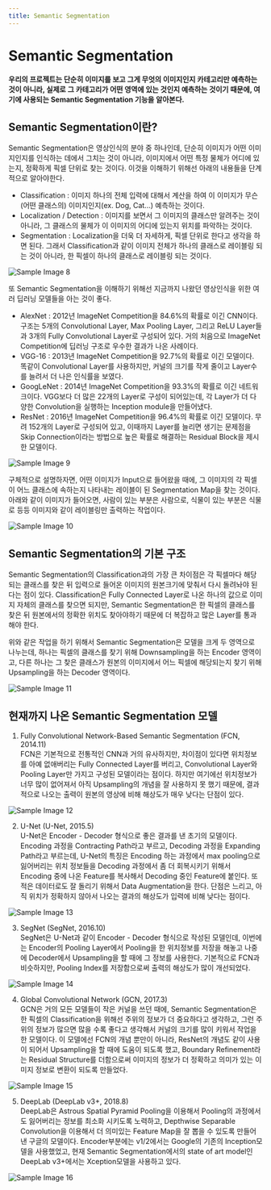```yaml
---
title: Semantic Segmentation
---
```


# Semantic Segmentation
**우리의 프로젝트는 단순히 이미지를 보고 그게 무엇의 이미지인지 카테고리만 예측하는 것이 아니라, 실제로 그 카테고리가 어떤 영역에 있는 것인지 예측하는 것이기 때문에, 여기에 사용되는 Semantic Segmentation 기능을 알아본다.**  
  
## Semantic Segmentation이란?
Semantic Segmentation은 영상인식의 분야 중 하나인데, 단순히 이미지가 어떤 이미지인지를 인식하는 데에서 그치는 것이 아니라, 이미지에서 어떤 특정 물체가 어디에 있는지, 정확하게 픽셀 단위로 찾는 것이다. 이것을 이해하기 위해선 아래의 내용들을 단계적으로 알아야한다.  
  
* Classification : 이미지 하나의 전체 입력에 대해서 계산을 하여 이 이미지가 무슨(어떤 클래스의) 이미지인지(ex. Dog, Cat...) 예측하는 것이다.
* Localization / Detection : 이미지를 보면서 그 이미지의 클래스만 알려주는 것이 아니라, 그 클래스의 물체가 이 이미지의 어디에 있는지 위치를 파악하는 것이다.
* Segmentation : Localization을 더욱 더 자세하게, 픽셀 단위로 한다고 생각을 하면 된다. 그래서 Classification과 같이 이미지 전체가 하나의 클래스로 레이블링 되는 것이 아니라, 한 픽셀이 하나의 클래스로 레이블링 되는 것이다.
  
![Sample Image 8](/images/sample8.png)
  
또 Semantic Segmentation을 이해하기 위해선 지금까지 나왔던 영상인식을 위한 여러 딥러닝 모델들을 아는 것이 좋다.  
  
* AlexNet : 2012년 ImageNet Competition을 84.6%의 확률로 이긴 CNN이다. 구조는 5개의 Convolutional Layer, Max Pooling Layer, 그리고 ReLU Layer들과 3개의 Fully Convolutional Layer로 구성되어 있다. 거의 처음으로 ImageNet Competition에 딥러닝 구조로 우수한 결과가 나온 사례이다.
* VGG-16 : 2013년 ImageNet Competition을 92.7%의 확률로 이긴 모델이다. 똑같이 Convolutional Layer를 사용하지만, 커널의 크기를 작게 줄이고 Layer수를 늘려서 더 나은 인식률을 보였다.
* GoogLeNet : 2014년 ImageNet Competition을 93.3%의 확률로 이긴 네트워크이다. VGG보다 더 많은 22개의 Layer로 구성이 되어있는데, 각 Layer가 더 다양한 Convolution을 실행하는 Inception module을 만들어냈다.
* ResNet : 2016년 ImageNet Competition을 96.4%의 확률로 이긴 모델이다. 무려 152개의 Layer로 구성되어 있고, 이때까지 Layer를 늘리면 생기는 문제점을 Skip Connection이라는 방법으로 높은 확률로 해결하는 Residual Block을 제시한 모델이다.
  
![Sample Image 9](/images/sample9.png)
  
구체적으로 설명하자면, 어떤 이미지가 Input으로 들어왔을 때에, 그 이미지의 각 픽셀이 어느 클래스에 속하는지 나타내는 레이블이 된 Segmentation Map을 찾는 것이다. 아래와 같이 이미지가 들어오면, 사람이 있는 부분은 사람으로, 식물이 있는 부분은 식물로 등등 이미지와 같이 레이블링만 출력하는 작업이다.  
  
![Sample Image 10](/images/sample10.png)
  
## Semantic Segmentation의 기본 구조
Semantic Segmentation의 Classification과의 가장 큰 차이점은 각 픽셀마다 해당되는 클래스를 찾은 뒤 입력으로 들어온 이미지의 원본크기에 맞춰서 다시 돌려놔야 된다는 점이 있다. Classification은 Fully Connected Layer로 나온 하나의 값으로 이미지 자체의 클래스를 찾으면 되지만, Semantic Segmentation은 한 픽셀의 클래스를 찾은 뒤 원본에서의 정확한 위치도 찾아야하기 때문에 더 복잡하고 많은 Layer를 통과해야 한다.  
  
위와 같은 작업을 하기 위해서 Semantic Segmentation은 모델을 크게 두 영역으로 나누는데, 하나는 픽셀의 클래스를 찾기 위해 Downsampling을 하는 Encoder 영역이고, 다른 하나는 그 찾은 클래스가 원본의 이미지에서 어느 픽셀에 해당되는지 찾기 위해 Upsampling을 하는 Decoder 영역이다.  
  
![Sample Image 11](/images/sample11.png)
  
## 현재까지 나온 Semantic Segmentation 모델
1. Fully Convolutional Network-Based Semantic Segmentation (FCN, 2014.11)  
FCN은 기본적으로 전통적인 CNN과 거의 유사하지만, 차이점이 있다면 위치정보를 아예 없애버리는 Fully Connected Layer를 버리고, Convolutional Layer와 Pooling Layer만 가지고 구성된 모델이라는 점이다. 하지만 여기에선 위치정보가 너무 많이 없어져서 아직 Upsampling의 개념을 잘 사용하지 못 했기 때문에, 결과적으로 나오는 출력이 원본의 영상에 비해 해상도가 매우 낮다는 단점이 있다.  
  
![Sample Image 12](/images/sample12.png)
  
2. U-Net (U-Net, 2015.5)  
U-Net은 Encoder - Decoder 형식으로 좋은 결과를 낸 초기의 모델이다. Encoding 과정을 Contracting Path라고 부르고, Decoding 과정을 Expanding Path라고 부르는데, U-Net의 특징은 Encoding 하는 과정에서 max pooling으로 잃어버리는 위치 정보들을 Decoding 과정에서 좀 더 회복시키기 위해서 Encoding 중에 나온 Feature를 복사해서 Decoding 중인 Feature에 붙인다. 또 적은 데이터로도 잘 돌리기 위해서 Data Augmentation을 한다. 단점은 느리고, 아직 위치가 정확하지 않아서 나오는 결과의 해상도가 입력에 비해 낮다는 점이다.  
  
![Sample Image 13](/images/sample13.png)
  

3. SegNet (SegNet, 2016.10)  
SegNet은 U-Net과 같이 Encoder - Decoder 형식으로 작성된 모델인데, 이번에는 Encoder의 Pooling Layer에서 Pooling을 한 위치정보를 저장을 해놓고 나중에 Decoder에서 Upsampling을 할 때에 그 정보를 사용한다. 기본적으로 FCN과 비슷하지만, Pooling Index를 저장함으로써 출력의 해상도가 많이 개선되었다.  
  
![Sample Image 14](/images/sample14.png)

4. Global Convolutional Network (GCN, 2017.3)  
GCN은 거의 모든 모델들이 작은 커널을 쓰던 때에, Semantic Segmentation은 한 픽셀의 Classification을 위해선 주위의 정보가 더 중요하다고 생각하고, 그런 주위의 정보가 많으면 많을 수록 좋다고 생각해서 커널의 크기를 많이 키워서 작업을 한 모델이다. 이 모델에선 FCN의 개념 뿐만이 아니라, ResNet의 개념도 같이 사용이 되어서 Upsampling을 할 때에 도움이 되도록 했고, Boundary Refinement라는 Residual Structure를 더함으로써 이미지의 정보가 더 정확하고 의미가 있는 이미지 정보로 변환이 되도록 만들었다.  
  
![Sample Image 15](/images/sample15.JPG)
  
5. DeepLab (DeepLab v3+, 2018.8)  
DeepLab은 Astrous Spatial Pyramid Pooling을 이용해서 Pooling의 과정에서도 잃어버리는 정보를 최소화 시키도록 노력하고, Depthwise Separable Convolution을 이용해서 더 의미있는 Feature Map을 잘 뽑을 수 있도록 만들어낸 구글의 모델이다. Encoder부분에는 v1/2에서는 Google의 기존의 Inception모델을 사용했었고, 현재 Semantic Segmentation에서의 state of art model인 DeepLab v3+에서는 Xception모델을 사용하고 있다.  
  
![Sample Image 16](/images/sample16.png)
  


